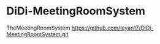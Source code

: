 # DiDi-MeetingRoomSystem
TheMeetingRoomSystem
https://github.com/leyan17/DiDi-MeetingRoomSystem.git
